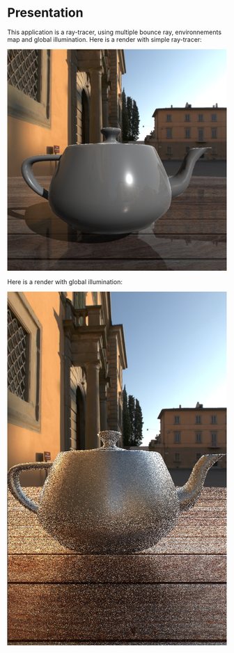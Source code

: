 # Presentation

This application is a ray-tracer, using multiple bounce ray, environnements map and global illumination.
Here is a render with simple ray-tracer:

![classic](v1_s160.png)

Here is a render with global illumination:

![global](v2_128.png)
